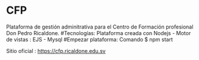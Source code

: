 # CFP
Plataforma de gestión adminitrativa para el Centro de Formación profesional Don Pedro Ricaldone.
#Tecnologías: 
Plataforma creada con Nodejs - Motor de vistas : EJS  - Mysql 
#Empezar plataforma: 
Comando $ npm start  

Sitio oficial : https://cfp.ricaldone.edu.sv

